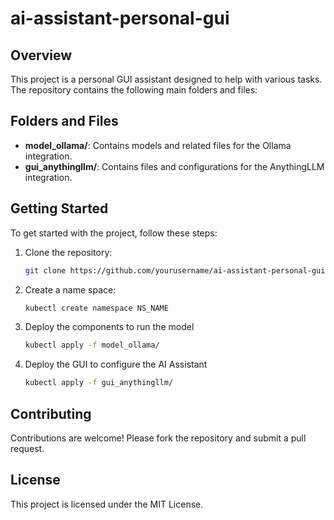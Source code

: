 # ai-assistant-personal-gui

## Overview
This project is a personal GUI assistant designed to help with various tasks. The repository contains the following main folders and files:

## Folders and Files
- **model_ollama/**: Contains models and related files for the Ollama integration.
- **gui_anythingllm/**: Contains files and configurations for the AnythingLLM integration.

## Getting Started
To get started with the project, follow these steps:

1. Clone the repository:
    ```sh
    git clone https://github.com/yourusername/ai-assistant-personal-gui.git
    ```

2. Create a name space:
    ```sh
    kubectl create namespace NS_NAME
    ```

3. Deploy the components to run the model
    ```sh
    kubectl apply -f model_ollama/
    ```


3. Deploy the GUI to configure the AI Assistant
    ```sh
    kubectl apply -f gui_anythingllm/
    ```


## Contributing
Contributions are welcome! Please fork the repository and submit a pull request.

## License
This project is licensed under the MIT License.

